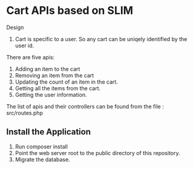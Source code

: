 # Cart APIs based on SLIM 

Design

1. Cart is specific to a user. So any cart can be uniqely identified by the user id.

There are five apis:

1. Adding an item to the cart
2. Removing an item from the cart
3. Updating the count of an item in the cart.
4. Getting all the items from the cart.
5. Getting the user information.

The list of apis and their controllers can be found from the file : src/routes.php

## Install the Application

1. Run composer install 
2. Point the web server root to the public directory of this repository.
3. Migrate the database.
